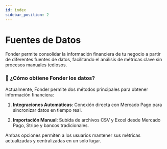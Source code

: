 ```yaml
---
id: index
sidebar_position: 2
---
```


# Fuentes de Datos

Fonder permite consolidar la información financiera de tu negocio a partir de diferentes fuentes de datos, facilitando el análisis de métricas clave sin procesos manuales tediosos.

### 📌 ¿Cómo obtiene Fonder los datos?

Actualmente, Fonder permite dos métodos principales para obtener información financiera:

1. **Integraciones Automáticas**: Conexión directa con Mercado Pago para sincronizar datos en tiempo real.

2. **Importación Manual**: Subida de archivos CSV y Excel desde Mercado Pago, Stripe y bancos tradicionales.

Ambas opciones permiten a los usuarios mantener sus métricas actualizadas y centralizadas en un solo lugar.
